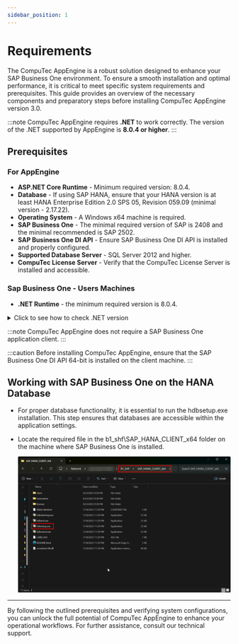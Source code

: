 ```yaml
---
sidebar_position: 1
---
```


# Requirements

The CompuTec AppEngine is a robust solution designed to enhance your SAP Business One environment. To ensure a smooth installation and optimal performance, it is critical to meet specific system requirements and prerequisites. This guide provides an overview of the necessary components and preparatory steps before installing CompuTec AppEngine version 3.0.

:::note
    CompuTec AppEngine requires **.NET** to work correctly. The version of the .NET supported by AppEngine is **8.0.4 or higher**.
:::

## Prerequisites

### For AppEngine

- **ASP.NET Core Runtime** - Minimum required version: 8.0.4.
- **Database** - If using SAP HANA, ensure that your HANA version is at least HANA Enterprise Edition 2.0 SPS 05, Revision 059.09 (minimal version - 2.17.22).
- **Operating System** - A Windows x64 machine is required.
- **SAP Business One** - The minimal required version of SAP is 2408 and the minimal recommended is SAP 2502.
- **SAP Business One DI API** - Ensure SAP Business One DI API is installed and properly configured.
- **Supported Database Server** - SQL Server 2012 and higher.
- **CompuTec License Server** - Verify that the CompuTec License Server is installed and accessible.

### Sap Business One - Users Machines

- **.NET Runtime** - the minimum required version is 8.0.4.

<details>
<summary>Click to see how to check .NET version</summary>
<div>
    1. Type in the following command in Command Prompt from Windows applications:
    ```dotnet --version```,
        and click enter.

    2. The result will show the .NET version:

        ![Result](./media/requirements/result-01.png)

    We recommend that you install the latest version of .NET – you can do it using the dedicated tool Windows Update or manually downloading the required files from the Microsoft site: [Microsoft .NET 8.7 (Web Installer)](https://dotnet.microsoft.com/en-us/download).
</div>
</details>

:::note
    CompuTec AppEngine does not require a SAP Business One application client.
:::

:::caution
Before installing CompuTec AppEngine, ensure that the SAP Business One DI API 64-bit is installed on the client machine.
:::

## Working with SAP Business One on the HANA Database

- For proper database functionality, it is essential to run the hdbsetup.exe installation. This step ensures that databases are accessible within the application settings.

- Locate the required file in the b1_shf\SAP_HANA_CLIENT_x64 folder on the machine where SAP Business One is installed.

    ![Setup](./media/requirements/setup.png)

---
By following the outlined prerequisites and verifying system configurations, you can unlock the full potential of CompuTec AppEngine to enhance your operational workflows. For further assistance, consult our technical support.
